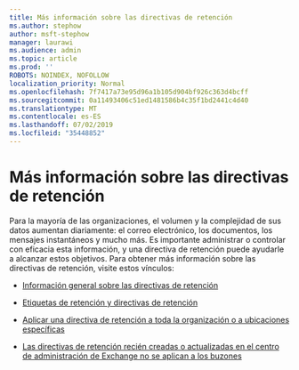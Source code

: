 ```yaml
---
title: Más información sobre las directivas de retención
ms.author: stephow
author: msft-stephow
manager: laurawi
ms.audience: admin
ms.topic: article
ms.prod: ''
ROBOTS: NOINDEX, NOFOLLOW
localization_priority: Normal
ms.openlocfilehash: 7f7417a73e95d96a1b105d904bf926c363d4bcff
ms.sourcegitcommit: 0a11493406c51ed1481586b4c35f1bd2441c4d40
ms.translationtype: MT
ms.contentlocale: es-ES
ms.lasthandoff: 07/02/2019
ms.locfileid: "35448852"
---
```

# <a name="more-info-about-retention-policies"></a>Más información sobre las directivas de retención

Para la mayoría de las organizaciones, el volumen y la complejidad de sus datos aumentan diariamente: el correo electrónico, los documentos, los mensajes instantáneos y mucho más.
Es importante administrar o controlar con eficacia esta información, y una directiva de retención puede ayudarle a alcanzar estos objetivos. Para obtener más información sobre las directivas de retención, visite estos vínculos:

- [Información general sobre las directivas de retención](https://docs.microsoft.com/office365/securitycompliance/retention-policies)

- [Etiquetas de retención y directivas de retención](https://docs.microsoft.com/exchange/security-and-compliance/messaging-records-management/retention-tags-and-policies)

- [Aplicar una directiva de retención a toda la organización o a ubicaciones específicas](https://docs.microsoft.com/office365/securitycompliance/retention-policies#applying-a-retention-policy-to-an-entire-organization-or-specific-locations)

- [Las directivas de retención recién creadas o actualizadas en el centro de administración de Exchange no se aplican a los buzones](https://docs.microsoft.com/alchemyinsights/retention-policies-in-exchange-admin-center-not-working)

